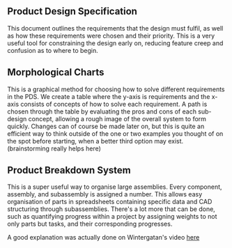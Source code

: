 
## Product Design Specification

This document outlines the requirements that the design must fulfil, as well as how these requirements were chosen and their priority. This is a very useful tool for constraining the design early on, reducing feature creep and confusion as to where to begin.

## Morphological Charts

This is a graphical method for choosing how to solve different requirements in the PDS. We create a table where the y-axis is requirements and the x-axis consists of concepts of how to solve each requirement. A path is chosen through the table by evaluating the pros and cons of each sub-design concept, allowing a rough image of the overall system to form quickly. Changes can of course be made later on, but this is quite an efficient way to think outside of the one or two examples you thought of on the spot before starting, when a better third option may exist. (brainstorming really helps here)

## Product Breakdown System

This is a super useful way to organise large assemblies. Every component, assembly, and subassembly is assigned a number. This allows easy organisation of parts in spreadsheets containing specific data and CAD structuring through subassemblies. There's a lot more that can be done, such as quantifying progress within a project by assigning weights to not only parts but tasks, and their corresponding progresses.

A good explanation was actually done on Wintergatan's video [here](https://www.youtube.com/watch?v=zVyEsMiwvVc)

